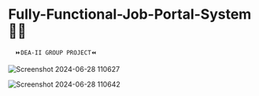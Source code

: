 # Fully-Functional-Job-Portal-System👨‍💻
      ⏩DEA-II GROUP PROJECT⏪ 

      
![Screenshot 2024-06-28 110627](https://github.com/SE-LAPS/Fully-functional-Job-Portal-System/assets/87580847/d3b3f063-ca16-4816-ae83-3ddd39391e35)


![Screenshot 2024-06-28 110642](https://github.com/SE-LAPS/Fully-functional-Job-Portal-System/assets/87580847/715e7108-9722-483b-9ed1-bc0785512ece)
